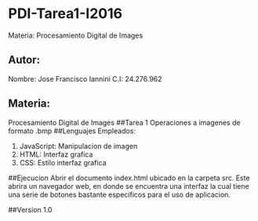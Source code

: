 # PDI-Tarea1-I2016
Materia: Procesamiento Digital de Images
## Autor:
Nombre: Jose Francisco Iannini
C.I: 24.276.962
## Materia:
Procesamiento Digital de Images
##Tarea 1
Operaciones a imagenes de formato .bmp
##Lenguajes Empleados:
1. JavaScript: Manipulacion de imagen
2. HTML: Interfaz grafica
3. CSS: Estilo interfaz grafica

##Ejecucion
Abrir el documento index.html ubicado en la carpeta src. Este abrira un navegador web, en donde se encuentra una interfaz la cual tiene una serie de botones bastante especificos para el uso de aplicacion.

##Version
1.0
